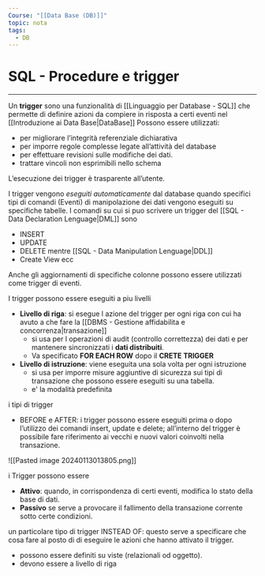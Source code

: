 ```yaml
---
Course: "[[Data Base (DB)]]"
topic: nota
tags:
  - DB
---
```


# SQL  - Procedure e trigger
---
Un __trigger__ sono una funzionalità di [[Linguaggio per Database - SQL]] che permette di definire azioni da compiere in risposta a certi eventi nel [[Introduzione ai Data Base|DataBase]]
 Possono essere utilizzati:
  - per migliorare l’integrità referenziale dichiarativa 
  - per imporre regole complesse legate all’attività del database 
  - per effettuare revisioni sulle modifiche dei dati.
  - trattare vincoli non esprimibili nello schema

L’esecuzione dei trigger è trasparente all’utente. 

I trigger vengono _eseguiti automaticamente_ dal database quando specifici tipi di comandi (Eventi) di manipolazione dei dati vengono eseguiti su specifiche tabelle. 
I comandi su cui si puo scrivere un trigger 
del [[SQL - Data Declaration Lenguage|DML]] sono
- INSERT
- UPDATE
- DELETE
mentre [[SQL - Data Manipulation Lenguage|DDL]] 
- Create View ecc

Anche gli aggiornamenti di specifiche colonne possono essere utilizzati come trigger di eventi.


I trigger possono essere eseguiti a piu livelli
- __Livello di riga__: si esegue l azione del trigger per ogni riga con cui ha avuto a che fare la [[DBMS - Gestione affidabilita e concorrenza|transazione]]
	- si usa per l operazioni di audit (controllo correttezza) dei dati e per mantenere sincronizzati i __dati distribuiti__.
	- Va specificato __FOR EACH ROW__ dopo il __CRETE TRIGGER__
- __Livello di istruzione__: viene eseguita una sola volta per ogni istruzione
	- si usa per imporre misure aggiuntive di sicurezza sui tipi di transazione che possono essere eseguiti su una tabella.
	- e' la modalità predefinita


i tipi di trigger
- BEFORE e AFTER: i trigger possono essere eseguiti prima o dopo l’utilizzo dei comandi insert, update e delete; all’interno del trigger è possibile fare riferimento ai vecchi e nuovi valori coinvolti nella transazione. 

![[Pasted image 20240113013805.png]]

i Trigger possono essere
- __Attivo__: quando, in corrispondenza di certi eventi, modifica lo stato della base di dati.
- __Passivo__ se serve a provocare il fallimento della transazione corrente sotto certe condizioni.



un particolare tipo di trigger INSTEAD OF:
questo serve a specificare che cosa fare al posto di di eseguire le azioni che hanno attivato il trigger. 
- possono essere definiti su viste (relazionali od oggetto). 
- devono essere a livello di riga

